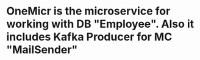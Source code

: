 # OneMicr is the microservice for working with DB "Employee". Also it includes Kafka Producer for MC "MailSender"
